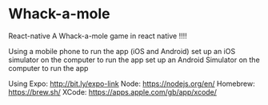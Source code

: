 # Whack-a-mole
React-native
A Whack-a-mole game in react native !!!!

Using a mobile phone to run the app (iOS and Android)
set up an iOS simulator on the computer to run the app
set up an Android Simulator on the computer to run the app

Using 
Expo: http://bit.ly/expo-link
Node: https://nodejs.org/en/
Homebrew: https://brew.sh/
XCode: https://apps.apple.com/gb/app/xcode/

